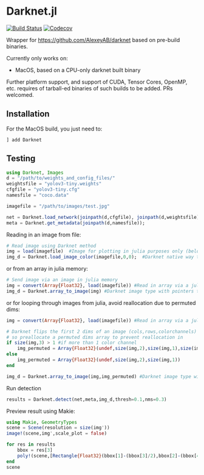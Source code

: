 # Darknet.jl

[![Build Status](https://travis-ci.org/ianshmean/Darknet.jl.svg?branch=master)](https://travis-ci.org/ianshmean/Darknet.jl)
[![Codecov](https://codecov.io/gh/ianshmean/Darknet.jl/branch/master/graph/badge.svg)](https://codecov.io/gh/ianshmean/Darknet.jl)

Wrapper for https://github.com/AlexeyAB/darknet based on pre-build binaries.

Currently only works on:
-  MacOS, based on a CPU-only darknet built binary

Further platform support, and support of CUDA, Tensor Cores, OpenMP, etc. requires of tarball-ed binaries of such builds to be added. PRs welcomed.

## Installation

For the MacOS build, you just need to:
```
] add Darknet
```

## Testing
```julia
using Darknet, Images
d = "/path/to/weights_and_config_files/"
weightsfile = "yolov3-tiny.weights"
cfgfile = "yolov3-tiny.cfg"
namesfile = "coco.data"

imagefile = "/path/to/images/test.jpg"

net = Darknet.load_network(joinpath(d,cfgfile), joinpath(d,weightsfile),1)
meta = Darknet.get_metadata(joinpath(d,namesfile));

```
Reading in an image from file:
```julia
# Read image using Darknet method
img = load(imagefile)  #Image for plotting in julia purposes only (below)
img_d = Darknet.load_image_color(imagefile,0,0);  #Darknet native way to read in image from file. Produces an image type with pointers
```
or from an array in julia memory:

```julia
# Send image via an image in julia memory
img = convert(Array{Float32}, load(imagefile)) #Read in array via a julia method
img_d = Darknet.array_to_image(img) #Darknet image type with pointers to source data
```

or for looping through images from julia, avoid reallocation due to permuted dims:

```julia
img = convert(Array{Float32}, load(imagefile)) #Read in array via a julia method

# Darknet flips the first 2 dims of an image (cols,rows,colorchannels)
# so preallocate a permuted dims array to prevent reallocation in 
if size(img,3) > 1 #if more than 1 color channel 
    img_permuted = Array{Float32}(undef,size(img,2),size(img,1),size(img,3)) 
else
    img_permuted = Array{Float32}(undef,size(img,2),size(img,1)) 
end

img_d = Darknet.array_to_image(img,img_permuted) #Darknet image type with pointers to source data
```

Run detection
```julia
results = Darknet.detect(net,meta,img_d,thresh=0.1,nms=0.3)
```

Preview result using Makie:
```julia 
using Makie, GeometryTypes
scene = Scene(resolution = size(img'))
image!(scene,img',scale_plot = false)

for res in results
    bbox = res[3]
    poly!(scene,[Rectangle{Float32}(bbox[1]-(bbox[3]/2),bbox[2]-(bbox[4]/2),bbox[3],bbox[4])],color=RGBA(0,1,0,clamp(conf,0.05,0.5)))
end
scene
```


